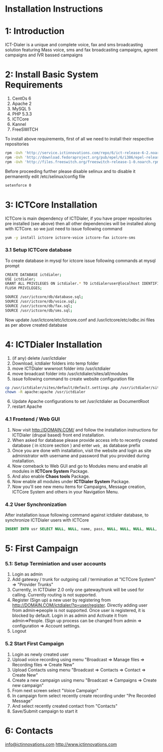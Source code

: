 Installation Instructions
=========================


1: Introduction
===============

ICT-Dialer is a unique and complete voice, fax and sms broadcasting solution featuring Mass voice, sms and fax broadcasting campaigns, agnent campaigns and IVR bassed campaigns


2: Install Basic System Requirements
====================================

 1.  CentOs 6
 2.  Apache 2
 3.  MySQL 5
 4.  PHP 5.3.3
 5.  ICTCore
 6.  Kannel
 7.  FreeSWITCH

To install above requirements, first of all we need to install their respective repositories

```bash
rpm -Uvh 'http://service.ictinnovations.com/repo/6/ict-release-6-2.noarch.rpm'
rpm -Uvh 'http://download.fedoraproject.org/pub/epel/6/i386/epel-release-6-8.noarch.rpm'
rpm -Uvh 'http://files.freeswitch.org/freeswitch-release-1-0.noarch.rpm'
```

Before proceeding further please disable selinux and to disable it permanently edit /etc/selinux/config file

```bash
setenforce 0
```

3: ICTCore Installation
=======================
ICTCore is main dependency of ICTDialer, if you have proper repositories pre installed (see above) then all other dependencies will be installed along with ICTCore. so we just need to issue following command

```bash
yum -y install ictcore ictcore-voice ictcore-fax ictcore-sms
```

### 3.1 Setup ICTCore database
To create database in mysql for ictcore issue following commands at mysql prompt

```bash
CREATE DATABASE ictdialer;
USE ictdialer;
GRANT ALL PRIVILEGES ON ictdialer.* TO ictdialeruser@localhost IDENTIFIED BY 'plsChangeIt';
FLUSH PRIVILEGES;

SOURCE /usr/ictcore/db/database.sql;
SOURCE /usr/ictcore/db/voice.sql;
SOURCE /usr/ictcore/db/fax.sql;
SOURCE /usr/ictcore/db/sms.sql;
```

Now update /usr/ictcore/etc/ictcore.conf and /usr/ictcore/etc/odbc.ini files as per above created database


4: ICTDialer Installation
=========================
1. (if any) delete /usr/ictdialer
2. Download, ictdialer folders into temp folder
3. move ICTDialer wwwroot folder into /usr/ictdialer
4. move broadcast folder into /usr/ictdialer/sites/all/modules
5. issue following command to create website configuration file
```bash
cp /usr/ictdialer/sites/default/default.settings.php /usr/ictdialer/sites/default/settings.php
chown -R apache:apache /usr/ictdialer
```
6. Update Apache configurations to set /usr/ictdialer as DocumentRoot
7. restart Apache

### 4.1 Frontend / Web GUI
1. Now visit http://DOMAIN.COM/ and follow the installation instructions for ICTDialer (drupal based) front end installation.
2. When asked for database please provide access info to recently created database ( in ictcore section ) and enter `web_` as database prefix
2. Once you are done with installation, visit the website and login as site administrator with username and password that you provided during installation.
4. Now comeback to Web GUI and go to Modules menu and enable all modules in __ICTCore System__ Package.
5. And also enable __Chaos tools__ Package.
6. Now enable all modules under __ICTDialer System__ Package.
7. Now you'll see new menu items for Campaigns, Message creation, ICTCore System and others in your Navigation Menu.

### 4.2 User Synchronization
After installation issue following command against ictdialer database, to synchronize ICTDialer users with ICTCore

```sql
INSERT INTO usr SELECT NULL, NULL, name, pass, NULL, NULL, NULL, NULL, NULL, mail, NULL, NULL, NULL, NULL, NULL, 1, UNIX_TIMESTAMP(), 1, NULL, NULL FROM web_users WHERE uid > 0;
```

5: First Campaign
=================

### 5.1: Setup Terminiation and user accounts
1. Login as admin
2. Add gateway / trunk for outgoing call / termination at "ICTCore System" => "Provider Trunks"
3. Currently, in ICTDialer 2.0 only one gateway/trunk will be used for calling. Currently routing is not supported.
4. Register (Sign up) a new user by registering from http://DOMAIN.COM/ictdialer/?q=user/register. Directly adding user from admin=>people is not supported. Once user is registered, it is blocked by default. Login in as admin and Activate it from admin=>People. (Sign up process can be changed from admin => configuration => Account settings. 
5. Logout

### 5.2 Start First Campaign
1. Login as newly created user
2. Upload voice recording using menu "Broadcast => Manage files => Recording files => Create New"
3. Upload Contacts using menu "Broadcast => Contacts => Contact => Create New"
4. Create a new campaign using menu "Broadcast => Campaigns => Create new campaign"
5. From next screen select "Voice Campaign"
6. In campaign form select recently create recording under "Pre Recorded Message"
7. And select recently created contact from "Contacts"
8. Save/Submit campaign to start it

6: Contacts
===========
info@ictinnovations.com
http://www.ictinnovations.com
